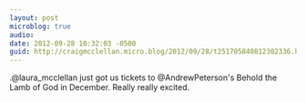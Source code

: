 ```yaml
---
layout: post
microblog: true
audio: 
date: 2012-09-28 10:32:03 -0500
guid: http://craigmcclellan.micro.blog/2012/09/28/t251705840812302336.html
---
```

.@laura_mcclellan just got us tickets to @AndrewPeterson's Behold the Lamb of God in December. Really really excited.
